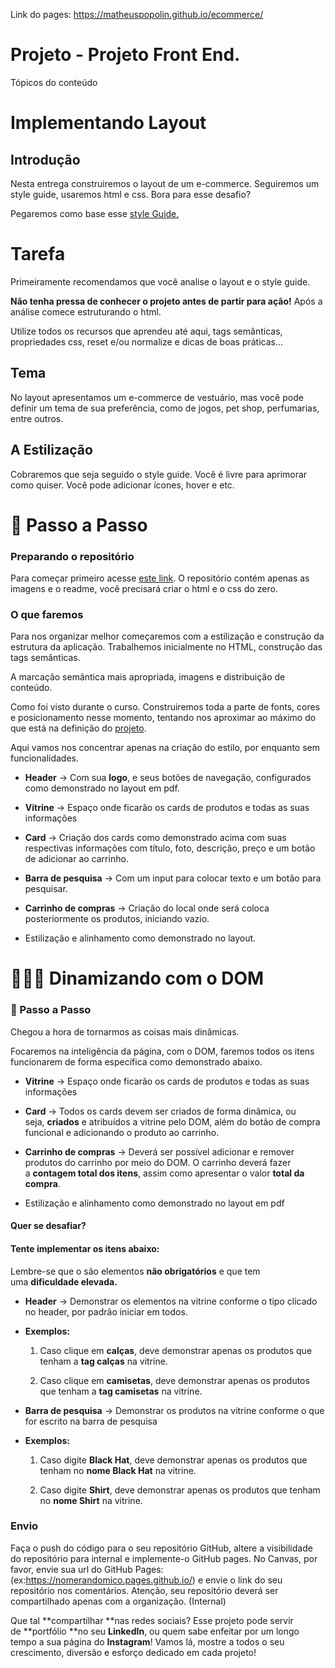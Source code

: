 Link do pages: https://matheuspopolin.github.io/ecommerce/

Projeto - Projeto Front End.
============================

Tópicos do conteúdo

Implementando Layout
====================

Introdução
----------

Nesta entrega construiremos o layout de um e-commerce. Seguiremos um style guide, usaremos html e css. Bora para esse desafio?

Pegaremos como base esse [style Guide.](https://drive.google.com/file/d/1HY46YPKsOQAXj9Wj76tcLKE8K2oV9xv_/view?usp=sharing)

Tarefa
======

Primeiramente recomendamos que você analise o layout e o style guide.

**Não tenha pressa de conhecer o projeto antes de partir para ação!** Após a análise comece estruturando o html.

Utilize todos os recursos que aprendeu até aqui, tags semânticas, propriedades css, reset e/ou normalize e dicas de boas práticas...

Tema
----

No layout apresentamos um e-commerce de vestuário, mas você pode definir um tema de sua preferência, como de jogos, pet shop, perfumarias, entre outros.

A Estilização
-------------

Cobraremos que seja seguido o style guide. Você é livre para aprimorar como quiser. Você pode adicionar ícones, hover e etc.

🐣 Passo a Passo
================

### Preparando o repositório

Para começar primeiro acesse [este link](https://classroom.github.com/a/QZo1QBEL). O repositório contém apenas as imagens e o readme, você precisará criar o html e o css do zero.

### O que faremos

Para nos organizar melhor começaremos com a estilização e construção da estrutura da aplicação. Trabalhemos inicialmente no HTML, construção das tags semânticas.

A marcação semântica mais apropriada, imagens e distribuição de conteúdo.

Como foi visto durante o curso. Construiremos toda a parte de fonts, cores e posicionamento nesse momento, tentando nos aproximar ao máximo do que está na definição do [projeto](https://drive.google.com/file/d/1HY46YPKsOQAXj9Wj76tcLKE8K2oV9xv_/view?usp=sharing).

Aqui vamos nos concentrar apenas na criação do estilo, por enquanto sem funcionalidades.

-   **Header** → Com sua **logo**, e seus botões de navegação, configurados como demonstrado no layout em pdf.

-   **Vitrine** → Espaço onde ficarão os cards de produtos e todas as suas informações

-   **Card** → Criação dos cards como demonstrado acima com suas respectivas informações com título, foto, descrição, preço e um botão de adicionar ao carrinho.

-   **Barra de pesquisa** → Com um input para colocar texto e um botão para pesquisar.

-   **Carrinho de compras** → Criação do local onde será coloca posteriormente os produtos, iniciando vazio.

-   Estilização e alinhamento como demonstrado no layout.

👨🏿‍💻 Dinamizando com o DOM
=============================

### 🐣 Passo a Passo

Chegou a hora de tornarmos as coisas mais dinâmicas.

Focaremos na inteligência da página, com o DOM, faremos todos os itens funcionarem de forma específica como demonstrado abaixo.

-   **Vitrine** → Espaço onde ficarão os cards de produtos e todas as suas informações

-   **Card** → Todos os cards devem ser criados de forma dinâmica, ou seja, **criados** e atribuídos a vitrine pelo DOM, além do botão de compra funcional e adicionando o produto ao carrinho.

-   **Carrinho de compras** → Deverá ser possível adicionar e remover produtos do carrinho por meio do DOM. O carrinho deverá fazer a **contagem total dos itens**, assim como apresentar o valor **total da compra**.

-   Estilização e alinhamento como demonstrado no layout em pdf

#### Quer se desafiar?

#### **Tente implementar os itens abaixo:**

Lembre-se que o são elementos **não obrigatórios** e que tem uma **dificuldade elevada.**

-   **Header** → Demonstrar os elementos na vitrine conforme o tipo clicado no header, por padrão iniciar em todos.

-   **Exemplos:**

    1.  Caso clique em **calças**, deve demonstrar apenas os produtos que tenham a **tag calças** na vitrine.

    2.  Caso clique em **camisetas**, deve demonstrar apenas os produtos que tenham a **tag camisetas** na vitrine.

-   **Barra de pesquisa** → Demonstrar os produtos na vitrine conforme o que for escrito na barra de pesquisa

-   **Exemplos:**

    1.  Caso digite **Black Hat**, deve demonstrar apenas os produtos que tenham no **nome Black Hat** na vitrine.

    2.  Caso digite **Shirt**, deve demonstrar apenas os produtos que tenham no **nome Shirt** na vitrine.

### Envio

Faça o push do código para o seu repositório GitHub, altere a visibilidade do repositório para internal e implemente-o GitHub pages. No Canvas, por favor, envie sua url do GitHub Pages: (ex:https://nomerandomico.pages.github.io/) e envie o link do seu repositório nos comentários. Atenção, seu repositório deverá ser compartilhado apenas com a organização. (Internal)

Que tal **compartilhar **nas redes sociais? Esse projeto pode servir de **portfólio **no seu **LinkedIn**, ou quem sabe enfeitar por um longo tempo a sua página do **Instagram**! Vamos lá, mostre a todos o seu crescimento, diversão e esforço dedicado em cada projeto!
